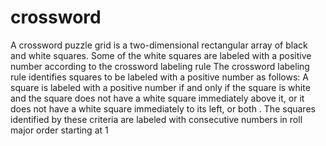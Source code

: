 # crossword
A crossword puzzle grid is a two-dimensional rectangular array of black and white squares. Some of the white squares are labeled with a positive number according to the crossword labeling rule   The crossword labeling rule identifies squares to be labeled with a positive number as follows:  A square is labeled with a positive number if and only if the square is white and the square does not have a white square immediately above it, or it does not have a white square immediately to its left, or both .  The squares identified by these criteria are labeled with consecutive numbers in roll major order starting at 1

